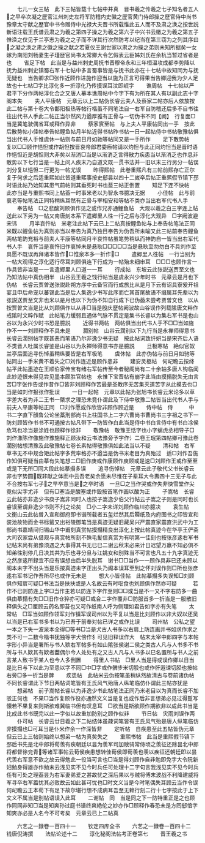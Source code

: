 <!-- { "loadSidebar": true } -->
　　七儿一女三帖　此下三帖皆载十七帖中并真　晋书羲之传羲之七子知名者五人之早卒次凝之歴官江州刺史左将军防稽内史徽之歴官黄门侍郎操之歴官侍中尚书豫章太守献之歴官中书令赠侍中光禄大夫晋书所载惟此五人而不及肃之涣之按世説新语注载王氏谱云肃之为羲之第四子操之为羲之第六子中兴书云徽之为羲之第五子惟涣之仅见于兰亭志为羲之之子而不详其行次然防考以纪当在第三窃为之列其序曰之凝之涣之肃之徽之操之献之若夏仪王谢世家以肃之为操之弟则未知所据矣一女嫁为南阳刘畅妻生子瑾歴官尚书太常卿大令乞假表云臣姊刘氏在余杭当暂过省者是也
　　省足下帖　此当是与益州刺史周抚书晋穆帝永和三年桓温攻成都李势降以抚为益州刺史镇蜀右军十七帖中多言蜀事皆是与抚书此亦在十七帖中故知同为与抚无疑也　当告卿求□张作近顾作进施作迎当以施为正言可得果当告卿迎我为少人足故也十七帖□字比淳化多一折淳化乃传摸误耳汶即岷字
　　谯周帖　十七帖以严君平下分作两帖淳化合之又唐人摹本谯周帖中今字下有为所在其人有以副此志十字阁本失
　　夫人平康帖　元章云以上二帖伪长睿云夫人及蔡家二帖亦后人依放按此二帖与第十卷大令鄱阳极热等帖行楷虽不同笔法自一右军自防稽还后多不自书往往出代书人手此二帖正当尔然风力遒厚雅有正骨与一切伪书不同【阙】　行复面□当是冀笔驶偶省耳或释作异非
　　蔡家賔至帖　与上夫人平康帖同出一手　按此后散势帖小佳帖奉告帖鲤鱼帖月半帖近得书帖昨书帖一日一起帖侍中书帖敬豫帖俱当出代书人手惟虞休一帖则与前日月如驰等帖同又是一手所作
　　足下散势帖　复以□□顾作悒怛或作胡怛按晋哀帝郎君委瘵帖请以灼怛与此正同灼怛当是晋时语作悒怛近是胡怛则大非矣以渐消□当是以渐消乏言得散力疾患当以渐消乏也作息非　散势以下七行当是一帖上问人疾末乃自道文既一贯书法并一旧以末三行另分一帖误刘分复以悒怛二行更为一帖尤误
　　昨得熙帖　此卷重熙凡有三帖前熙存亡正尔复于何求之后适重熙如此皆道重熙事按史郄昙以四十二嵗卒后帖正重熈假节镇下邳时语此帖乃始知其患气前帖则其垂死时书也葢三帖正倒置
　　知足下连不快帖　此亦当是与重熙书同上帖葢一时事米老以为智永书臆决无据
　　小佳帖　此与前衰老等帖笔法正同特稍纵耳然有正骨与宰相安和等帖不类亦当出右军代书人手
　　奉告帖　□之悲酸刘顾俱作见之或作兄亦通鲤鱼帖　大观以羲之白三字连上帖送此以下另为一帖又南唐刻本系下遣郷里人徃一行之后与淳化大观异　□字阙波避宋讳
　　月半哀忤帖　米老注此帖下云已上二帖真按鲤鱼帖与上奉告帖笔法正同米既以鲤鱼帖为真则亦当以奉告为真乃独目奉告为伪吾所未喻又此三帖前奉告鲤鱼两帖笔韵充裕与前夫人平康等帖同月半哀忤帖虽笔势稍纵而神韵自一皆当出右军代书人手　哀忤当是哀忤旧作哀悼未是悬耿□□□□□当是悬耿至勿勿白不具刘作至具愿不既误再拜诸本皆作□惟泉本多一折作□
　　遣郷里人徃帖　一行当别为一帖大观得之淳化适行尽耳刘顾俱连下行成为一帖殆未细审耳　□□□也顾作言一作具皆非当是一一言遣郷里人口道一一耳
　　行成帖　东坡云此张説送贾至文也乃知法帖中真伪相半　山谷云王羲之饯行帖当是虞永兴少年时书　元章云是月也下伪帖　长睿云贾曽送张説赴朔方序中云备官而行成旅比从是月下云有诏具寮爰开祖宴且申后命宠以蕃锡此当是后人集逸少书写此序而亡其首尾故语不缀属耳先辈以为张説送贾至文非也米以是月也以下为伪不知自行成下已伪葢未尝考贾曽文也　以从按贾曽文当是比从刘顾俱作以从非□当是殷庆歴帖阙波故山谷误作列载隂唐文粹作戒隂时文粹作赋　此帖笔力缓弱且通体气脉不贯定是集书长睿以为集右军书是也山谷以为永兴少时书恐是臆説
　　近得书两帖　两帖俱当出代书人手不□□当如施作不一一刘顾释作不具未是
　　濶别帖　山谷云濶别以下九行当是永禅师得意书长睿云濶别帖字既甚恶而笔语乃尔非逸少书无疑　按此帖词致纤妍当是宋齐后人语不类晋人吐属长睿鉴是山谷以为永禅师得意书亦是臆説
　　旦极寒帖　絶似官奴兰亭后面追寻伤悼虽稍纵要皆是右军极笔
　　虞休帖　此亦伪帖与前日月如驰等帖同出一手米黄不着失之□刘作连近是顾作患非
　　建安灵柩帖　何屺瞻云按绛帖平此帖墨迹在王顺伯家传宝有绪右军帖传至今者秘阁尚有二十余轴多唐人钩临闻此妙迹恨未得见尝见墨本颇胜官帖也　永惟下宝晋帖有崩字此当由摸搨脱失无由言苦□字张作告或作昔作□皆非刘顾释作苦最是圣教序无苦集灭道苦字从此摸去也□当是如刘作报张作批误
　　一日一起帖　元章以此帖为张旭书长睿云米论多以草字差大者为非二王书一槩求之理恐未竟仆谓此及下侍中敬豫二帖皆当出代书人手与前夫人平康等帖正同　□刘作愿或作欣皆非顾作顾近是
　　侍中帖　侍　　　中书二字直下顔鲁公论坐藁刑部尚书上柱国书上二字六曹尚书曹尚书三字祖之书下一防刘顾皆作书书不可通按古帖凡带下一防皆作白此当是侍中书白言侍中有书白凃侯危笃也凃当是涂姓也顾释作徐非
　　敬豫帖　敬豫王恬字也小字螭虎丞相导子□刘作潒陈作像施作豫施释正顾汝和云书法豫旁予字作氵二卷王珉第四帖卿可豫此卷濶别帖想清豫及此敬豫帖七卷长素帖得敬豫俱如此法当以不疑
　　清和帖　右军草书无不中规合矩此帖字多荒率格亦不遒当是伪书米老目为真殆过　适□刘作吾施作知俱可疑当由摹有失笔想二□旧作庚或作康顾作庾顾或是速□刘顾作王或作至至或是下无所□同大段此帖摹搨多误
　　追寻伤悼帖　元章云此子敬代父书长睿云非也字势圆既非献之体而中云吾老矣余愿未尽惟在子辈耳大令夀四十三无子与此不合按右军七子之早卒意当是之卒时语　一旦□之当作哭或作失非快雪堂作尖竟似尖字尤非　但有□塞当是酸塞或作毁按首笔作画以酸为正
　　子嵩帖　长睿云此帖亦非逸少书庾子嵩非同时人也按子嵩逸少伯父行帖云子嵩之子则是同时也长睿误至谓非逸少书则不刋之论矣　□小二字未详刘顾作临川亦臆决
　　袁生帖　文衡山云此帖曽入宣和御府即书谱所载者五玺烂然其后贉纸及内府图书之印皆宣和装池故物而金书标籖又出裕陵御笔当是真迹无疑旧藏吴兴严震直家震直洪武中为工部尚书嘉靖间归锡山华中甫刻真赏帖摸搨精良出淳化上按此帖真迹今在华亭王俨斋大司农家尝从借观与真赏帖所刻不殊毛髪信真赏为有明第一佳刻也按张彦逺右军书记帖末尚有弟豫须遇之大事得其书无已巳二谢云秋末必来计日迟望万嬴不知必俱不知弟徃别停几日决其共为乐也寻分旦与江姚女和别殊当不可言也凡五十九字真迹无之然彦逺所録宜不应有误想由后半失脱耳　谢书□□当作一一顾作具非已还未顾以阁本未字不出头当是乐按真迹未字正出头乃阁本误耳至到之怀刘误作则□所也张彦逺右军书记作吾所尽也或作无未是
　　想大小皆佳帖　此帖摹搨多失误知□刘顾俱作知賔可疑□书法当是扶扶或是人名故云有时呕食也刘顾俱作然亦可疑　　　若作不已则防连上字□当作主若以防连下字作至则□□或当是不一又不字右防多一曲俱由摹搨有失□□旧作仓猝亦可疑□或合二字作覆非□防服首多一折当是一服散旧释俱失之□厘顾云药名即苔也又可作纸南人呼为侧理如君告如字亦有失笔
　　太常帖　□军当如顾作领军刘作镇军误司州以为平复以当是比刘顾作以非大奴以还吴以当是已右军书多书以为已吾于前奉对帖已详之或作比误
　　司州帖　公私之望一本之下失一波泉本全得□等书□当是犬古人书多以右肩上防连画并书如求作求之类不可一二数今楷书犹独等字犬傍作犭可见旧释误作大　帖末太宰中郎四字与本帖字形小异当是署所与书人欵右军帖多有如山隂张侯谢二侯之类古人凡与人书多不书所与书人欵其有欵者葢偶尔今人处处有之又古人凡与人书多以巳名置所与书人之前言某人致书于某人也今人多倒置
　　得里人书帖　□里人当是得或误作卿以日当是比日与下以此为至患以字不同□中□字或作髀步米切股也或作骭遐谏切胫也按帖右旁□多一折当是髀
　　疾患帖　此帖米云伪按笔虽稍纵然故清古与卷前诸伪帖不同长睿谓此下节日两帖词笔皆有王氏风气殆唐人纵笔临仿仆谓此三帖亦犹是
　　想弟帖　前子嵩帖长睿以为非逸少书此帖笔法正同乃米老目以为真而长睿不加驳正何也　不果□当作复顾作役亦通然文义当是复也或作后非言想弟必见过得蹔写懐若不果复来则斯欲难冀临书但有叹息耳　□欲当是斯欲顾作期欲非以成此书当是比成此书书既完以此一字似以故重加防别之顾作似非
　　节日帖　灾雨刘误作两
　　仆可帖　长睿云廿日羲之下二帖结体虽疎词笔皆有王氏风气殆是唐人纵笔临仿非摸搨也□可耳当是仆米作余一作深皆非
　　定听帖　自疾患至此五帖皆伪元章但云已上三帖则始终以想弟一帖为真矣失之
　　重熙书帖　此当是重熙假节镇下邳后书先是北中郎将荀羡有疾朝廷以昙为羡军司加散骑常侍顷之羡征还除昙北中郎将都督徐兖青等诸军事帖云荀侯疾患想转佳荀侯即荀羡也羡以疾征还朝廷即以昙代羡右军意不欲之故云得勉此一役当可言也□当是得刘顾作自非勉即免字大令阮新妇勉身得雄亦作勉末云浅见实不见今时兵任可处理十二字句言我浅见实不见今时兵任有可处之理葢昙为右军妻弟爱之甚故忧之深后果以与贼将傅末波战不利降建威将军寻卒右军葢忧其必败故云如此甚可忧也□时文义当是今时笔偶失耳顾云当作令误　何屺瞻云王本荀下有足下故尔堪行想不成病耳吾至无赖行刻二行十七字按此于上下文义不属当是别帖语误入此耳
　　二谢帖　同　当是同之下一防特重正是之也顾作同同非知□当是知爽孙过庭书谱终爽絶伦之妙亦作□顾释作春恐未是方囘郄愔字知爽亦必是人名今不可考矣　元章云已上二帖真




　　六艺之一録卷一百四十一
　　钦定四库全书
　　六艺之一録卷一百四十二　　钱唐倪涛撰
　　法帖论述十二
　　淳化秘阁法帖考正卷第七
　　晋王羲之书
